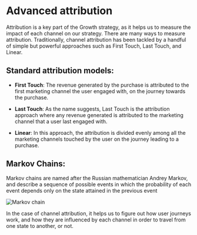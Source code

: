 # Advanced attribution

Attribution is a key part of the Growth strategy, as it helps us to measure the impact of each channel on our strategy. 
There are many ways to measure attribution. Traditionally, channel attribution has been tackled by a handful of simple but powerful approaches such as First Touch, Last Touch, and Linear.

## Standard attribution models:

* **First Touch**: The revenue generated by the purchase is attributed to the first marketing channel the user engaged with, on the journey towards the purchase.
* **Last Touch**: As the name suggests, Last Touch is the attribution approach where any revenue generated is attributed to the marketing channel that a user last engaged with.

* **Linear**: In this approach, the attribution is divided evenly among all the marketing channels touched by the user on the journey leading to a purchase.


## Markov Chains:

Markov chains are named after the Russian mathematician Andrey Markov, and describe a sequence of possible events in which the probability of each event depends only on the state attained in the previous event

![Markov chain](https://github.com/mikelvallejo/attribution-model/markov-chains.png)

In the case of channel attribution, it helps us to figure out how user journeys work, and how they are influenced by each channel in order to travel from one state to another, or not.

